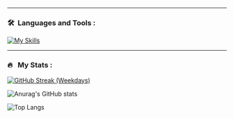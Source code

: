 <!-- <p align="center">
<a href="https://www.linkedin.com/in/andrew-mcmullin"><img src="https://img.shields.io/badge/LinkedIn-blue?style=for-the-badge&logo=linkedin&logoColor=white" alt="LinkedIn Badge"></a>
</p> -->

<!-- <p align="center"><img src="https://komarev.com/ghpvc/?username=mcmullinboy15&style=flat-square&color=blue" alt="">
</p> -->


<!-- ### About Me:

- I'm a Full Stack Developer
- I'm from Salt Lake, Utah.
- How to reach me: &nbsp; [![Linkedin Badge](https://img.shields.io/badge/-mcmullinboy15-blue?style=flat&logo=Linkedin&logoColor=white)](https://www.linkedin.com/in/mcmullinboy15)
 -->
 
---

### 🛠 &nbsp;Languages and Tools :

[![My Skills](https://skillicons.dev/icons?i=python,javascript,nodejs,react,vue,materialui,css,html,django,go,java,cpp,docker,firebase,aws,gcp,azure,mysql,git,flutter,redux,figma)](https://skillicons.dev)
<!-- https://github.com/tandpfun/skill-icons -->

---

### 🔥 &nbsp; My Stats :

[![GitHub Streak (Weekdays)](https://git-hub-streak-stats.vercel.app?user=mcmullinboy15&theme=highcontrast&exclude_days=Sun%2CSat)](https://git.io/streak-stats)

<!-- [![GitHub Streak](https://git-hub-streak-stats.vercel.app?user=mcmullinboy15&theme=highcontrast)](https://git.io/streak-stats) -->

![Anurag's GitHub stats](https://github-readme-stats.vercel.app/api?username=mcmullinboy15&show_icons=true&theme=vision-friendly-dark&hide=contribs,issues)

![Top Langs](https://github-readme-stats.vercel.app/api/top-langs/?username=mcmullinboy15&theme=vision-friendly-dark)

